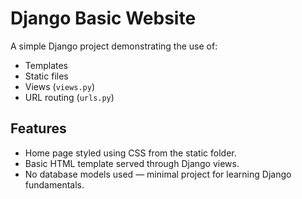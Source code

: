 # Django Basic Website

A simple Django project demonstrating the use of:
- Templates
- Static files
- Views (`views.py`)
- URL routing (`urls.py`)

## Features
- Home page styled using CSS from the static folder.
- Basic HTML template served through Django views.
- No database models used — minimal project for learning Django fundamentals.
